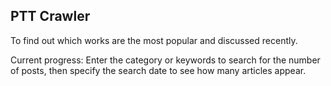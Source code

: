 ## PTT Crawler
To find out which works are the most popular and discussed recently.

Current progress:
    Enter the category or keywords to search for the number of posts, then specify the search date to see how many articles appear.